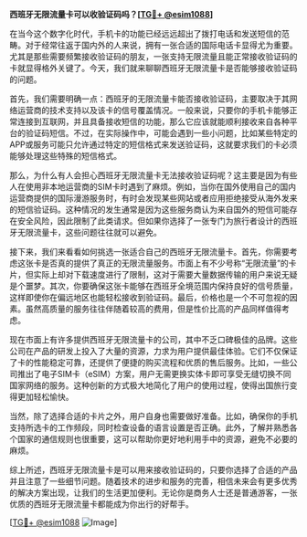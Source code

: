 **西班牙无限流量卡可以收验证码吗？[[TG💪+ @esim1088](https://t.me/s/esim1088)]**

在当今这个数字化时代，手机卡的功能已经远远超出了拨打电话和发送短信的范畴。对于经常往返于国内外的人来说，拥有一张合适的国际电话卡显得尤为重要。尤其是那些需要频繁接收验证码的朋友，一张支持无限流量且能正常接收验证码的卡就显得格外关键了。今天，我们就来聊聊西班牙无限流量卡是否能够接收验证码的问题。

首先，我们需要明确一点：西班牙的无限流量卡能否接收验证码，主要取决于其网络运营商的技术支持以及该卡的信号覆盖情况。一般来说，只要你的手机卡能够正常连接到互联网，并且具备接收短信的功能，那么它应该就能顺利接收来自各种平台的验证码短信。不过，在实际操作中，可能会遇到一些小问题，比如某些特定的APP或服务可能只允许通过特定的短信格式来发送验证码，这就要求我们的卡必须能够处理这些特殊的短信格式。

那么，为什么有人会担心西班牙无限流量卡无法接收验证码呢？这主要是因为有些人在使用非本地运营商的SIM卡时遇到了麻烦。例如，当你在国外使用自己的国内运营商提供的国际漫游服务时，有时会发现某些网站或者应用拒绝接受从海外发来的短信验证码。这种情况的发生通常是因为这些服务商认为来自国外的短信可能存在安全风险，因此限制了此类请求。但如果你选择了一张专门为旅行者设计的西班牙无限流量卡，这些问题往往就可以避免。

接下来，我们来看看如何挑选一张适合自己的西班牙无限流量卡。首先，你需要考虑这张卡是否真的提供了真正的无限流量服务。市面上有不少号称“无限流量”的卡片，但实际上却对下载速度进行了限制，这对于需要大量数据传输的用户来说无疑是个噩梦。其次，你要确保这张卡能够在西班牙全境范围内保持良好的信号质量，这样即使你在偏远地区也能轻松接收到验证码。最后，价格也是一个不可忽视的因素。虽然高质量的服务往往伴随着较高的费用，但是性价比高的产品同样值得考虑。

现在市面上有许多提供西班牙无限流量卡的公司，其中不乏口碑极佳的品牌。这些公司在产品的研发上投入了大量的资源，力求为用户提供最佳体验。它们不仅保证了卡的性能稳定可靠，还提供了便捷的购买流程和优质的售后服务。比如，一些公司推出了电子SIM卡（eSIM）方案，用户无需更换实体卡即可享受无缝切换不同国家网络的服务。这种创新的方式极大地简化了用户的使用过程，使得出国旅行变得更加轻松愉快。

当然，除了选择合适的卡片之外，用户自身也需要做好准备。比如，确保你的手机支持所选卡的工作频段，同时检查设备的语言设置是否正确。此外，了解并熟悉各个国家的通信规则也很重要，这可以帮助你更好地利用手中的资源，避免不必要的麻烦。

综上所述，西班牙无限流量卡是可以用来接收验证码的，只要你选择了合适的产品并且注意了一些细节问题。随着技术的进步和服务的完善，相信未来会有更多优秀的解决方案出现，让我们的生活更加便利。无论你是商务人士还是普通游客，一张优质的西班牙无限流量卡都能成为你出行的好帮手。

[[TG💪+ @esim1088](https://t.me/s/esim1088) ![Image](https://i.postimg.cc/4NQfJmqS/Snipaste-2025-05-13-00-14-12.png)]
